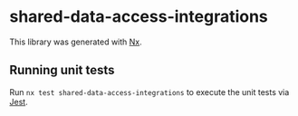# shared-data-access-integrations

This library was generated with [Nx](https://nx.dev).

## Running unit tests

Run `nx test shared-data-access-integrations` to execute the unit tests via [Jest](https://jestjs.io).

